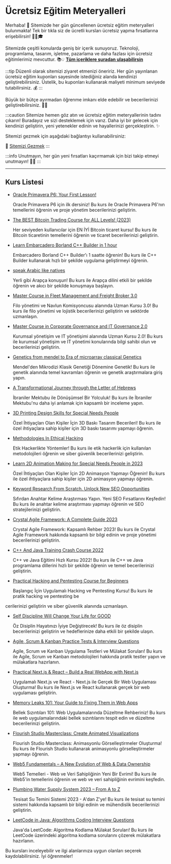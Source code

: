 # Ücretsiz Eğitim Meteryalleri

Merhaba! 🌟 Sitemizde her gün güncellenen ücretsiz eğitim meteryalleri bulunmakta! Tek bir tıkla siz de ücretli kursları ücretsiz yapma fırsatlarına erişebilirsin! 👨‍💻🎓

Sitemizde çeşitli konularda geniş bir içerik sunuyoruz. Teknoloji, programlama, tasarım, işletme, pazarlama ve daha fazlası için ücretsiz eğitimlerimiz mevcuttur. 📚💡 **[Tüm içeriklere şuradan ulaşabilirsin](https://web3ogren.com/docs/category/bilgisayar-bilimleri)**

:::tip
Düzenli olarak sitemizi ziyaret etmenizi öneririz. Her gün yayınlanan ücretsiz eğitim kuponları sayesinde istediğiniz alanda kendinizi geliştirebilirsiniz. Üstelik, bu kuponları kullanarak maliyeti minimum seviyede tutabilirsiniz. 💰
:::

Büyük bir bütçe ayırmadan öğrenme imkanı elde edebilir ve becerilerinizi geliştirebilirsiniz. 🚀🌈

:::caution
Sitemize hemen göz atın ve ücretsiz eğitim meteryallerinin tadını çıkarın! Buradayız ve sizi desteklemek için varız. Daha iyi bir gelecek için kendinizi geliştirin, yeni yetenekler edinin ve hayallerinizi gerçekleştirin. ✨

Sitemizi gezmek için aşağıdaki bağlantıyı kullanabilirsiniz:

🔗 [Sitemizi Gezmek](https://web3ogren.com)
:::

:::info
Unutmayın, her gün yeni fırsatları kaçırmamak için bizi takip etmeyi unutmayın! 📅🔔
:::

--- 

## Kurs Listesi

- [Oracle Primavera P6: Your First Lesson!](https://www.udemy.com/course/primavera-p6-training-for-beginners/?couponCode=2262CC41844AA6DFE424)
  
    Oracle Primavera P6 için ilk dersiniz! Bu kurs ile Oracle Primavera P6'nın temellerini öğrenin ve proje yönetim becerilerinizi geliştirin.

- [The BEST Bitcoin Trading Course for ALL Levels! (2023)](https://www.udemy.com/course/best-bitcoin-trading-course/?couponCode=154F31E941B7DDD0931B)
  
    Her seviyeden kullanıcılar için EN İYİ Bitcoin ticaret kursu! Bu kurs ile Bitcoin ticaretinin temellerini öğrenin ve ticaret becerilerinizi geliştirin.

- [Learn Embarcadero Borland C++ Builder in 1 hour](https://www.udemy.com/course/embarcadero-c-builder/?couponCode=JUNE24FREE)
  
    Embarcadero Borland C++ Builder'ı 1 saatte öğrenin! Bu kurs ile C++ Builder kullanarak hızlı bir şekilde uygulama geliştirmeyi öğrenin.

- [speak Arabic like natives](https://www.udemy.com/course/speak-arbic-like-natives/?couponCode=55D64B889B40C4018B3F)
  
    Yerli gibi Arapça konuşun! Bu kurs ile Arapça dilini etkili bir şekilde öğrenin ve akıcı bir şekilde konuşmaya başlayın.

- [Master Course in Fleet Management and Freight Broker 3.0](https://www.udemy.com/course/fleet-management-freight-broker-freight-forwarder-fleet-manager/?couponCode=7595B1182D06E3772A74)
  
    Filo yönetimi ve Navlun Komisyoncusu alanında Uzman Kursu 3.0! Bu kurs ile filo yönetimi ve lojistik becerilerinizi geliştirin ve sektörde uzmanlaşın.

- [Master Course in Corporate Governance and IT Governance 2.0](https://www.udemy.com/course/corporate-governance-it-governance-stakeholders-management/?couponCode=01B8C338830CE45CCFF9)
  
    Kurumsal yönetişim ve IT yönetişimi alanında Uzman Kursu 2.0! Bu kurs ile kurumsal yönetişim ve IT yönetimi konularında bilgi sahibi olun ve becerilerinizi geliştirin.

- [Genetics from mendel to Era of microarray classical Genetics](https://www.udemy.com/course/genetics-from-mendel-to-era-of-microarray-classical-genetics/?couponCode=E113DA0CC1564E3CDC99)
  
    Mendel'den Mikrodizi Klasik Genetiği Dönemine Genetik! Bu kurs ile genetik alanında temel kavramları öğrenin ve genetik araştırmalara giriş yapın.

- [A Transformational Journey through the Letter of Hebrews](https://www.udemy.com/course/a-transformational-journey-through-the-letter-of-hebrews/?couponCode=JUNEFREE)
  
    İbraniler Mektubu ile Dönüşümsel Bir Yolculuk! Bu kurs ile İbraniler Mektubu'nu daha iyi anlamak için kapsamlı bir inceleme yapın.

- [3D Printing Design Skills for Special Needs People](https://www.udemy.com/course/special-needs-people-digital-tech-training/?couponCode=86443C4114F8A4B224EF)
  
    Özel İhtiyaçları Olan Kişiler İçin 3D Baskı Tasarım Becerileri! Bu kurs ile özel ihtiyaçlara sahip kişiler için 3D baskı tasarımı yapmayı öğrenin.

- [Methodologies In Ethical Hacking](https://www.udemy.com/course/methodologies-in-ethical-hacking/?couponCode=E13EE6D21F18FBD483E7)
  
    Etik Hackerlikte Yöntemler! Bu kurs ile etik hackerlik için kullanılan metodolojileri öğrenin ve siber güvenlik becerilerinizi geliştirin.

- [Learn 2D Animation Making for Special Needs People in 2023](https://www.udemy.com/course/learn-2d-animation-making-for-special-needs-people/?couponCode=77DEF22696FBD8BACE56)
  
    Özel İhtiyaçları Olan Kişiler İçin 2D Animasyon Yapmayı Öğrenin! Bu kurs ile özel ihtiyaçlara sahip kişiler için 2D animasyon yapmayı öğrenin.

- [Keyword Research From Scratch. Unlock New SEO Opportunities](https://www.udemy.com/course/keyword_research/?couponCode=KEY2706)
  
    Sıfırdan Anahtar Kelime Araştırması Yapın. Yeni SEO Fırsatlarını Keşfedin! Bu kurs ile anahtar kelime araştırması yapmayı öğrenin ve SEO stratejilerinizi geliştirin.

- [Crystal Agile Framework: A Complete Guide 2023](https://www.udemy.com/course/crystal-agile-framework-a-complete-guide/?couponCode=JUNE001)
  
    Crystal Agile Framework: Kapsamlı Rehber 2023! Bu kurs ile Crystal Agile Framework hakkında kapsamlı bir bilgi edinin ve proje yönetimi becerilerinizi geliştirin.

- [C++ And Java Training Crash Course 2022](https://www.udemy.com/course/c-and-java-training-crash-course-2022/?couponCode=875AAE17B53F79F33587)
  
    C++ ve Java Eğitimi Hızlı Kursu 2022! Bu kurs ile C++ ve Java programlama dillerini hızlı bir şekilde öğrenin ve temel becerilerinizi geliştirin.

- [Practical Hacking and Pentesting Course for Beginners](https://www.udemy.com/course/practical-hacking-pentesting-guide/?couponCode=445E3D14ED044F38D432)
  
    Başlangıç İçin Uygulamalı Hacking ve Pentesting Kursu! Bu kurs ile pratik hacking ve pentesting be

cerilerinizi geliştirin ve siber güvenlik alanında uzmanlaşın.

- [Self Discipline Will Change Your Life for GOOD](https://www.udemy.com/course/self-discipline-will-change-your-life-for-good/?couponCode=SELFDISCIPLINE20)
  
    Öz Disiplin Hayatınızı İyiye Değiştirecek! Bu kurs ile öz disiplin becerilerinizi geliştirin ve hedeflerinize daha etkili bir şekilde ulaşın.

- [Agile, Scrum & Kanban Practice Tests & Interview Questions](https://www.udemy.com/course/agile-scrum-kanban-practice-tests-and-interview-questions/?couponCode=JUNE001)
  
    Agile, Scrum ve Kanban Uygulama Testleri ve Mülakat Soruları! Bu kurs ile Agile, Scrum ve Kanban metodolojileri hakkında pratik testler yapın ve mülakatlara hazırlanın.

- [Practical Next.js & React – Build a Real WebApp with Next.js](https://www.udemy.com/course/practical-nextjs/?couponCode=BD4EDB07DE44850489D1)
  
    Uygulamalı Next.js ve React - Next.js ile Gerçek Bir Web Uygulaması Oluşturma! Bu kurs ile Next.js ve React kullanarak gerçek bir web uygulaması geliştirin.

- [Memory Leaks 101: Your Guide to Fixing Them in Web Apps](https://www.udemy.com/course/identify-and-fix-javascript-memory-leaks/?couponCode=8AC3CD1395E443EA8A8A)
  
    Bellek Sızıntıları 101: Web Uygulamalarında Düzeltme Rehberiniz! Bu kurs ile web uygulamalarındaki bellek sızıntılarını tespit edin ve düzeltme becerilerinizi geliştirin.

- [Flourish Studio Masterclass: Create Animated Visualizations](https://www.udemy.com/course/flourish-studio-masterclass-create-animated-visualizations/?couponCode=JUNE001)
  
    Flourish Studio Masterclass: Animasyonlu Görselleştirmeler Oluşturma! Bu kurs ile Flourish Studio kullanarak animasyonlu görselleştirmeler yapmayı öğrenin.

- [Web5 Fundamentals – A New Evolution of Web & Data Ownership](https://www.udemy.com/course/web5-fundamentals-a-new-evolution-of-web-and-data-ownership/?couponCode=JUNE001)
  
    Web5 Temelleri - Web ve Veri Sahipliğinin Yeni Bir Evrimi! Bu kurs ile Web5'in temellerini öğrenin ve web ve veri sahipliğinin evrimini keşfedin.

- [Plumbing Water Supply System 2023 – From A to Z](https://www.udemy.com/course/mechanical-engineering-full-water-supply-system-a-z/?couponCode=96A3DF2337F2394E1F86)
  
    Tesisat Su Temini Sistemi 2023 - A'dan Z'ye! Bu kurs ile tesisat su temini sistemi hakkında kapsamlı bir bilgi edinin ve mühendislik becerilerinizi geliştirin.

- [LeetCode in Java: Algorithms Coding Interview Questions](https://www.udemy.com/course/leetcode-in-java-algorithms-coding-interview-questions/?couponCode=JUNE001)
  
    Java'da LeetCode: Algoritma Kodlama Mülakat Soruları! Bu kurs ile LeetCode üzerindeki algoritma kodlama sorularını çözerek mülakatlara hazırlanın.


Bu kursları inceleyebilir ve ilgi alanlarınıza uygun olanları seçerek kaydolabilirsiniz. İyi öğrenmeler!